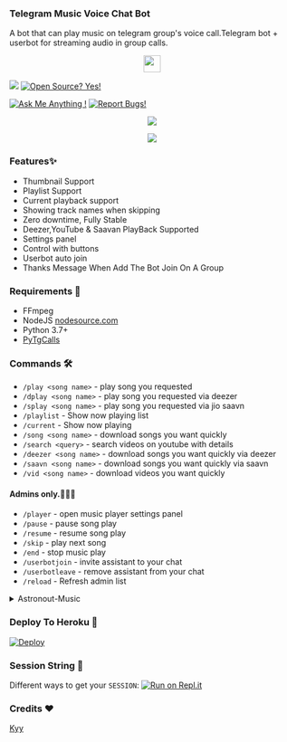 ### Telegram Music Voice Chat Bot

A bot that can play music on telegram group's voice call.Telegram bot + userbot for streaming audio in group calls.

<p align="center">
  <a href="https://github.com/Rifkiarisman/Astronout-Music">
     <img height="30px" src="https://img.shields.io/badge/Astronout%20Music%20Bot-black?style=for-the-badge&logo=github">




  </a>  
</p>

<a href="https://telegram.dog/GroupMusicPlaybot"><img src="https://img.shields.io/badge/Telegram-Bot-blue.svg?logo=telegram"></a>
[![Open Source? Yes!](https://badgen.net/badge/Open%20Source%20%3F/Yes/yellow?icon=github)](https://github.com/TG-Musics/Telegram_VC_BOt)

[![Ask Me Anything !](https://img.shields.io/badge/🤔%20Ask%20me-anything-1abc9c.svg)](https://t.me/sokapgblg)
[![Report Bugs!](https://badgen.net/badge/🐞%20Report%20/Bugs/red)](https://t.me/sokapgblg)



<p align="center">
<a href="https://github.com/Rifkiarisman/Astronout-Music/commits/"> <img src="https://img.shields.io/github/last-commit/Rifkiarisman/Astronout-Music?color=white&logo=github&logoColor=dark&style=for-the-badge" /></a>
</p>

<p align="center">
  <img src="https://telegra.ph/file/d0dfff886fc90bbde5833.jpg">
</p>

### Features✨

- Thumbnail Support
- Playlist Support
- Current playback support
- Showing track names when skipping
- Zero downtime, Fully Stable
- Deezer,YouTube & Saavan PlayBack Supported
- Settings panel
- Control with buttons
- Userbot auto join
- Thanks Message When Add The Bot Join On A Group

<h3>Requirements 📝</h3>

- FFmpeg
- NodeJS [nodesource.com](https://nodesource.com/)
- Python 3.7+
- [PyTgCalls](https://github.com/pytgcalls/pytgcalls)

### Commands 🛠
- `/play <song name>` - play song you requested
- `/dplay <song name>` - play song you requested via deezer
- `/splay <song name>` - play song you requested via jio saavn
- `/playlist` - Show now playing list
- `/current` - Show now playing
- `/song <song name>` - download songs you want quickly
- `/search <query>` - search videos on youtube with details
- `/deezer <song name>` - download songs you want quickly via deezer
- `/saavn <song name>` - download songs you want quickly via saavn
- `/vid <song name>` - download videos you want quickly

#### Admins only.👮🏻‍♂️
- `/player` - open music player settings panel
- `/pause` - pause song play
- `/resume` - resume song play
- `/skip` - play next song
- `/end` - stop music play
- `/userbotjoin` - invite assistant to your chat
- `/userbotleave` - remove assistant from your chat
- `/reload` - Refresh admin list

<details>
  <summary>Astronout-Music</summary>

```
Please fork this repository don't import code
Made with Python3
(C) @Astronout-Music
Copyright permission under GNU General Public License v3.0
License -> https://github.com/Rifkiarisman/Astronout-Music/blob/main/LICENSE
```
</details>

### Deploy To Heroku 📡 
[![Deploy](https://www.herokucdn.com/deploy/button.svg)](https://heroku.com/deploy?template=https://github.com/CollinFowel/MusikVcgV2/tree/master)


### Session String 📼
Different ways to get your `SESSION`:
[![Run on Repl.it](https://repl.it/badge/github/SpEcHiDe/GenerateStringSession)](https://repl.it/@SpEcHiDe/GenerateStringSession)


### Credits ❤

[Kyy](https://t.me/sokapgblg)
